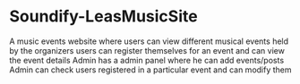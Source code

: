 # Soundify-LeasMusicSite
A music events website where users can view different musical events held by the organizers
users can register themselves for an event and can view the event details
Admin has a admin panel where he can add events/posts
Admin can check users registered in a particular event and can modify them
